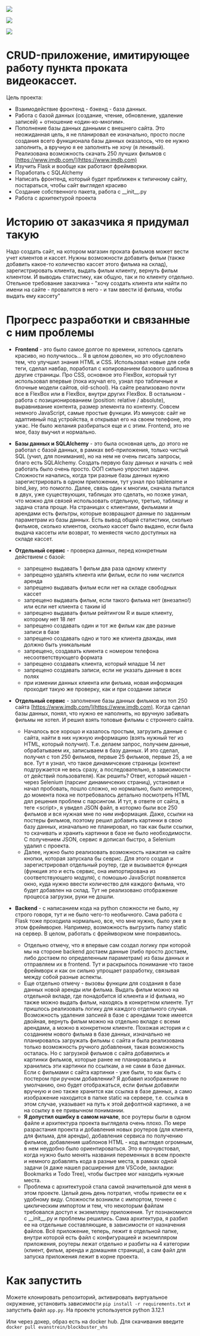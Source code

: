 ![](./flaskr/static/images/home.png)

![](./flaskr/static/images/films.png)

![](./flaskr/static/images/client.png)

# CRUD-приложение, имитирующее работу пункта проката видеокассет.

Цель проекта:

* Взаимодействие фронтенд - бэкенд - база данных.
* Работа с базой данных (создание, чтение, обновление, удаление записей) + отношение «один-ко-многим».
* Пополнение базы данных данными с внешнего сайта. Это неожиданная цель, я не планировал ее изначально, просто после создания всего функционала базы данных оказалось, что ее нужно заполнить, а вручную я ее заполнять не хочу (я ленивый). Реализована возможность скачать 250 лучших фильмов с [https://www.imdb.com/](https://www.imdb.com)
* Изучить Flask и вообще как работают фреймворки. 
* Поработать с SQLAlchemy
* Написать фронтенд, который будет приближен к типичному сайту, постараться, чтобы сайт выглядел красиво
* Создание собственного пакета, работа с \_\_init__.py
* Работа с архитектурой проекта

# Историю от заказчика я придумал такую

Надо создать сайт, на котором магазин проката фильмов может вести учет клиентов и кассет. Нужны возможности добавить фильм (также добавить какое-то количество кассет этого фильма на склад), зарегистрировать клиента, выдать фильм клиенту, вернуть фильм клиентом. И выводиь статистику, как общую, так и по клиенту отдельно. Отельное требование заказчика - "хочу создать клиента или найти по имени на сайте - провалится в него - и там ввести id фильма, чтобы выдать ему кассету"

# Прогресс разработки и связанные с ним проблемы

* **Frontend** - это было самое долгое по времени, хотелось сделать красиво, но получилось... Я в целом доволен, но это обусловлено тем, что улучшил знания HTML и CSS. Использовал новые для себя теги, сделал навбар, поработал с копированием базового шаблона в другие страницы. Про CSS, основное это FlexBox, который тут использовал впервые (пока изучал его, узнал про табличные и блочные модели сайтов, old-school). На сайте реализовано почти все в FlexBox или в FlexBox, внутри других FlexBox. В остальном - работа с позиционированием (position: relative / absolute), выравнивание контента, размер элемента по контенту. Совсем немного JavaScript, самые простые функции. Из минусов: сайт не адаптивный под устройства, я открывал его на своем телефоне, это ужас. Не было желания разбираться еще и с этим. Frontend, это не мое, базу выучил и нормально. 

* **Базы данных и SQLAlchemy** - это была основная цель, до этого не работал с базой данных, в рамках веб-приложения, только чистый SQL (учил, для понимания), но на нем не очень писать запросы, благо есть SQLAlchemy. Создать первую базу данных и начать с ней работать было очень просто. ООП сильно упростил задачи. Сложности начались, когда три разные базы данных нужно зарегистрировать в одном приложении, тут узнал про tablename и bind_key, это помогло. Далее, связь один к многим, сначала пытался в двух, уже существующих, таблицах это сделать, но позже узнал, что можно для связей использовать отдельную, третью, таблицу и задача стала проще. На страницах с клиентами, фильмами и арендами есть фильтры, которые возвращают данные по заданным параметрам из базы данных. Есть вывод общей статистики, сколько фильмов, сколько клиентов, сколько кассет было выдано, если была выдача кассеты или возврат, то меняестя число доступных на складе кассет.

* **Отдельный сервис** - проверка данных, перед конкретным действием с базой: 

  - запрещено выдавать 1 фильм два раза одному клиенту 
  - запрещено удалять клиента или фильм, если по ним числится аренда
  - запрещено выдавать фильм если нет на складе свободных кассет
  - запрещено выдавать фильм, если такого фильма нет (внезапно!) или если нет клиента с таким id
  - запрещено выдавать фильм рейтингом R и выше клиенту, которому нет 18 лет
  - запрещено создавать один и тот же фильм как две разные записи в базе
  - запрещено создавать одно и того же клиента дважды, имя должно быть уникальным
  - запрещено, создавать клиента с номером телефона несоответствующего формата
  - запрещено создавать клиента, который младше 14 лет
  - запрещено создавать записи, если не указать данные в всех полях
  - при измении данных клиента или фильма, новая информация проходит такую же проверку, как и при создании записи

* **Отдельный сервис** - заполнение базы данных фильмов из топ 250 сайта [https://www.imdb.com/](https://www.imdb.com). Когда сделал базы данных, понял, что нужно ее наполнить, но вручную забивать фильмы не хотел. И решил взять топовые фильмы с строннего сайта. 

  - Началось все хорошо и казалось простым, загрузить данные с сайта, найти в них нужную информацию (взять нужный тег из HTML, который получил). Т.е. делаем запрос, получаем данные, обрабатываем их, записываем в базу данных. И это сделал, получил с топ 250 фильмов, первые 25 фильмов, первые 25, а не все. Тут я узнал, что такое динамичсекие страницы (контент подгружается не весь сразу, а последовательно, в зависимости от действий пользователя). Как решить? Ответ, который нашел - через Selenium (парсинг динамичсеких страниц), установил и начал пробовать, пошло сложно, но нормально, было интерсено, до момента пока не потребовалось детально посмотреть HTML дял решения проблем с парсингом. И тут, в ответе от сайта, в теге \<script>, я увидел JSON файл, в котормо были все 250 фильмов и вся нужная мне по ним информация. Даже, ссылки на постеры фильмов, поэтому решил добавить картинки в свою базу данных, изначально не планировал, но так как были ссылки, то скачивать и хранить картинки в базе не было необходимости. С получением JSON, сервис я дописал быстро, а Selenium удалил с проекта. 
  - Далее, нужно было реализовать возможность нажатия на сайте кнопки, которая запускала бы севрис. Для этого создал и зарегистрировал отдельный роутер, где и вызывается функция (функция это и есть сервис, она импортирована из соответствующего модуля), с помошью JavaScript появляется окно, куда нужно ввести количество для каждого фильма, что будет добавлен на склад. Тут не реализовано отображение процесса загрузки, руки не дошли.  

* **Backend** - с написанием кода на python сложности не было, ну строго говоря, тут и не было чего-то необычного. Сама работа с Flask тоже проходила нормально, все, что мне нужно, было уже в этом фреймворке. Например, возможность выгрузить папку static на сервер. В целом, работать с фреймворком мне понравилось. 

  - Отдельно отмечу, что я впервые сам создал логику при которой мы на стороне backend достаем данные (либо просто достаем, либо достаем по определенным параметрам) из базы данных и отправляем их в frontend. Тут и раскрылось понимание что такое фреймворк и как он сильно упрощает разработку, связывая между собой разные аспекты. 
  - Еще отдельно отмечу - вызовы функции для создания в базе данных новой аренды или фильма. Выдать фильм можно на отдельной вкладе, где понадобится id клиента и id фильма, но также можно выдать фильм, находясь в конкретном клиенте. Тут пришлось реализовать логику для каждого отдельного случая. Возможность удаления запсией в базе с арендами тоже имеется двойная, вернуть фильм можно на отдельно вкладе с всеми арендами, а можно в конкретном клиенте. Похожая история и с созданием нового фильма в базе данных, изначально не планировалсь загружать фильмы с сайта и была реализована только возможность ручного добавления, такая возможность осталась. Но с загрузкой фильмов с сайта добавились и картинки фильмов, которые ранее не планировались и хранились эти картинки по ссылкам, а не сами в базе данных. Если с фильмами с сайта картинки - уже были, то как быть с постером при ручном добавлении? Я добавил изображение по умолчанию, оно будет отображаться, если фильм добавили вручную и оно также хранится как ссылка в базе данных, а само изображение находится в папке static на сервере, т.е. ссылка в этом случае, указывает на путь к этой дефолтной картинке, а не на ссылку в ее привычном понимании.
  - **Я допустил ошибку в самом начале**, все роутеры были в одном файле и архитектура проекта выглядела очень плохо. По мере разрастания проекта и добавления новых роутеров (для клиента, для фильма, для аренды), добавления сервиса по получению фильмов, добавления шаблонов HTML - код выглядел огромным, в нем неудобно было ориентироваться. Это я прочувстовал, когда нужно было менять названия переменных в всем проекте и немного добавлять кода в разные места, в рамках одной задачи (я даже нашел расширения для VSCode, закладки: Bookmarks и Todo Tree), чтобы быстрее мог находить нужные места. 
  - Проблема с архитектурой стала самой значительной для меня в этом проекте. Целый день день потратил, чтобы привести ее к удобному виду. Сложности возникли с импортом, точнее с циклическим импортом и тем, что некоторым файлам требовался доступ к экземпляру приложения. Тут познакомился с \_\_init__.py и проблемы решились. Сама архитектура, я разбил ее на отдельные составляющие, в зависимости от назначения файлов. Всё приложение, теперь, лежит в отдельной папке, внутри которой есть файл с конфигурацией и экземпляром приложения, роутеры лежат отдельно и разбиты на 4 категории (клиент, фильм, аренда и домашняя страница), а сам файл для запуска приложения лежит в корне проекта.

# Как запустить 

Можете клонировать репозиторий, активировать виртуальное окружение, установить зависимости `pip install -r requirements.txt` и запустить файл `app.py`. На проекте успользуется python 3.12.1

Или через докер, образ есть на docker hub. Для скачивания введите `docker pull evanstrein/blockbuster_vhs`
